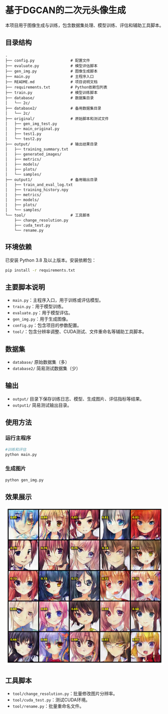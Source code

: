 # 基于DGCAN的二次元头像生成

本项目用于图像生成与训练，包含数据集处理、模型训练、评估和辅助工具脚本。

## 目录结构

```
.
├── config.py                # 配置文件
├── evaluate.py              # 模型评估脚本
├── gen_img.py               # 图像生成脚本
├── main.py                  # 主程序入口
├── README.md                # 项目说明文档
├── requirements.txt         # Python依赖包列表
├── train.py                 # 模型训练脚本
├── database/                # 数据集目录
│   └── 2c/
├── database2/               # 备用数据集目录
│   └── 2c/
├── original/                # 原始脚本和测试文件
│   ├── gen_img_test.py
│   ├── main_original.py
│   ├── test1.py
│   └── test2.py
├── output/                  # 输出结果目录
│   ├── training_summary.txt
│   ├── generated_images/
│   ├── metrics/
│   ├── models/
│   ├── plots/
│   └── samples/
├── output1/                 # 备用输出目录
│   ├── train_and_eval_log.txt
│   ├── training_history.npy
│   ├── metrics/
│   ├── models/
│   ├── plots/
│   └── samples/
└── tool/                    # 工具脚本
    ├── change_resolution.py
    ├── cuda_test.py
    └── rename.py
```

## 环境依赖

已安装 Python 3.8 及以上版本。安装依赖包：

```sh
pip install -r requirements.txt
```

## 主要脚本说明

- `main.py`：主程序入口，用于训练或评估模型。
- `train.py`：用于模型训练。
- `evaluate.py`：用于模型评估。
- `gen_img.py`：用于生成图像。
- `config.py`：包含项目的参数配置。
- `tool/`：包含分辨率调整、CUDA测试、文件重命名等辅助工具脚本。

## 数据集

- `database/` 原始数据集（多）
- `database2/` 简易测试数据集（少）

## 输出

- `output/` 目录下保存训练日志、模型、生成图片、评估指标等结果。 
- `output1/` 简易测试输出目录。

## 使用方法

### 运行主程序

```sh
#训练和评估
python main.py  
```

### 生成图片

```sh
python gen_img.py
```
## 效果展示

![生成头像样例](./output/generated_images/final_generation_selected.png)

## 工具脚本

- `tool/change_resolution.py`：批量修改图片分辨率。
- `tool/cuda_test.py`：测试CUDA环境。
- `tool/rename.py`：批量重命名文件。
